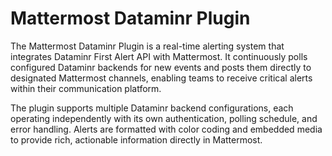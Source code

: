 # Mattermost Dataminr Plugin

The Mattermost Dataminr Plugin is a real-time alerting system that integrates Dataminr First Alert API with Mattermost. It continuously polls configured Dataminr backends for new events and posts them directly to designated Mattermost channels, enabling teams to receive critical alerts within their communication platform.

The plugin supports multiple Dataminr backend configurations, each operating independently with its own authentication, polling schedule, and error handling. Alerts are formatted with color coding and embedded media to provide rich, actionable information directly in Mattermost.
